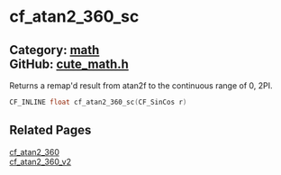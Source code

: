 [](../header.md ':include')

# cf_atan2_360_sc

Category: [math](/api_reference?id=math)  
GitHub: [cute_math.h](https://github.com/RandyGaul/cute_framework/blob/master/include/cute_math.h)  
---

Returns a remap'd result from atan2f to the continuous range of 0, 2PI.

```cpp
CF_INLINE float cf_atan2_360_sc(CF_SinCos r)
```

## Related Pages

[cf_atan2_360](/math/cf_atan2_360.md)  
[cf_atan2_360_v2](/math/cf_atan2_360_v2.md)  
